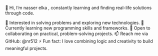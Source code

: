 👋 Hi, I’m nasser elka
 , constantly learning and finding real-life solutions through code.

👀 Interested in solving problems and exploring new technologies.
🌱 Currently learning new programming skills and frameworks.
💞️ Open to collaborating on practical, problem-solving projects.
📫 Reach me via GitHub: @nr512
⚡ Fun fact: I love combining logic and creativity to build meaningful projects.
